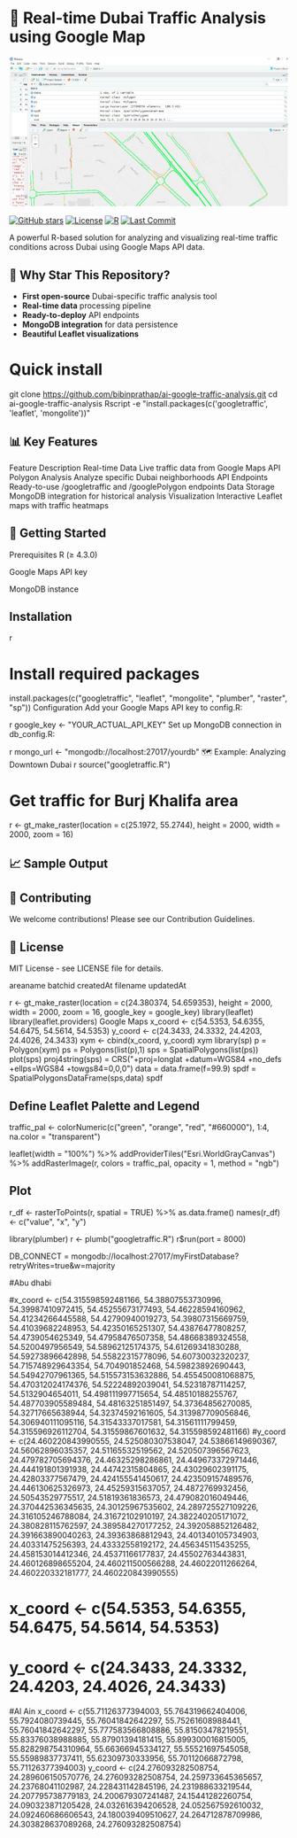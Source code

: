  
 # 🚦 Real-time Dubai Traffic Analysis using Google Map
  ![  Traffic Visualization](google-traffic.jpeg)  


[![GitHub stars](https://img.shields.io/github/stars/bibinprathap/ai-google-traffic-analysis.svg?style=social)](https://github.com/bibinprathap/ai-google-traffic-analysis/stargazers)
[![License](https://img.shields.io/badge/license-MIT-blue.svg)](https://opensource.org/licenses/MIT)
[![R](https://img.shields.io/badge/R-4.3+-blue.svg)](https://www.r-project.org/)
[![Last Commit](https://img.shields.io/github/last-commit/bibinprathap/ai-google-traffic-analysis)](https://github.com/bibinprathap/ai-google-traffic-analysis/commits/main)

A powerful R-based solution for analyzing and visualizing real-time traffic conditions across Dubai using Google Maps API data.

## 🌟 Why Star This Repository?

- **First open-source** Dubai-specific traffic analysis tool
- **Real-time data** processing pipeline
- **Ready-to-deploy** API endpoints
- **MongoDB integration** for data persistence
- **Beautiful Leaflet visualizations**


# Quick install
git clone https://github.com/bibinprathap/ai-google-traffic-analysis.git
cd ai-google-traffic-analysis
Rscript -e "install.packages(c('googletraffic', 'leaflet', 'mongolite'))"


 ## 📊 Key Features
Feature	Description
Real-time Data	Live traffic data from Google Maps API
Polygon Analysis	Analyze specific Dubai neighborhoods
API Endpoints	Ready-to-use /googletraffic and /googlePolygon endpoints
Data Storage	MongoDB integration for historical analysis
Visualization	Interactive Leaflet maps with traffic heatmaps
##  🚀 Getting Started
Prerequisites
R (≥ 4.3.0)

Google Maps API key

MongoDB instance

## Installation
r
# Install required packages
install.packages(c("googletraffic", "leaflet", "mongolite", "plumber", "raster", "sp"))
Configuration
Add your Google Maps API key to config.R:

r
google_key <- "YOUR_ACTUAL_API_KEY"
Set up MongoDB connection in db_config.R:

r
mongo_url <- "mongodb://localhost:27017/yourdb"
🗺️ Example: Analyzing Downtown Dubai
r
source("googletraffic.R")

# Get traffic for Burj Khalifa area
r <- gt_make_raster(location = c(25.1972, 55.2744), 
                    height = 2000, 
                    width = 2000,
                    zoom = 16)
## 📈 Sample Output
 

## 🤝 Contributing
We welcome contributions! Please see our Contribution Guidelines.

## 📜 License
MIT License - see LICENSE file for details.
 
 areaname
    batchid
    createdAt
    filename
    updatedAt


r <- gt_make_raster(location = c(24.380374, 54.659353),
height = 2000,
width = 2000,
zoom = 16,
google_key = google_key)
library(leaflet)
library(leaflet.providers)
Google Maps
x_coord <- c(54.5353, 54.6355, 54.6475, 54.5614, 54.5353)
y_coord <- c(24.3433, 24.3332, 24.4203, 24.4026, 24.3433)
xym <- cbind(x_coord, y_coord)
xym
library(sp)
p = Polygon(xym)
ps = Polygons(list(p),1)
sps = SpatialPolygons(list(ps))
plot(sps)
proj4string(sps) = CRS("+proj=longlat +datum=WGS84 +no_defs +ellps=WGS84 +towgs84=0,0,0")
data = data.frame(f=99.9)
spdf = SpatialPolygonsDataFrame(sps,data)
spdf





## Define Leaflet Palette and Legend

traffic_pal <- colorNumeric(c("green", "orange", "red", "#660000"),
1:4,
na.color = "transparent")

leaflet(width = "100%") %>%
addProviderTiles("Esri.WorldGrayCanvas") %>%
addRasterImage(r, colors = traffic_pal, opacity = 1, method = "ngb")

## Plot

r_df <- rasterToPoints(r, spatial = TRUE) %>% as.data.frame()
names(r_df) <- c("value", "x", "y")

library(plumber)
r <- plumb("googletraffic.R")
r$run(port = 8000)

DB_CONNECT = mongodb://localhost:27017/myFirstDatabase?retryWrites=true&w=majority



#Abu dhabi

#x_coord <- c(54.315598592481166, 54.38807553730996, 54.39987410972415, 54.45255673177493, 54.46228594160962, 54.41234266445588, 54.42790940019273, 54.39807315669759, 54.41039682248953, 54.42350165251307, 54.43876477808257, 54.4739054625349, 54.47958476507358, 54.48668389324558, 54.5200497956549, 54.58962125174375, 54.61269341830288, 54.59273896642898, 54.55822315778096, 54.60730032320237, 54.715748929643354, 54.704901852468, 54.59823892690443, 54.54942707961365, 54.515573153632886, 54.455450081068875, 54.470312024174376, 54.52224892039041, 54.52318787114257, 54.5132904654011, 54.498111997715654, 54.48510188255767, 54.487703905589484, 54.48163251851497, 54.37364856270085, 54.32717665638944, 54.32374592161605, 54.313987709056846, 54.306940111095116, 54.31543337017581, 54.31561111799459, 54.315596926112704, 54.31559867601632, 54.315598592481166)
#y_coord <- c(24.460220843990555, 24.525080307538047, 24.53866149690367, 24.56062896035357, 24.51165532519562, 24.520507396567623, 24.479782705694376, 24.46325298286861, 24.449673372971446, 24.444191801391938, 24.44742315804865, 24.43029602391175, 24.42803377567479, 24.424155541450617, 24.423509157489576, 24.446130625326973, 24.45259315637057, 24.4872769932456, 24.50543529775517, 24.51819361836573, 24.479082016049446, 24.370442536345635, 24.30125967535602, 24.289725527109226, 24.316105246788084, 24.31672102910197, 24.382240205171072, 24.380828115762597, 24.389584270177252, 24.392058852126482, 24.391663890040263, 24.39363868812943, 24.401340105734903, 24.40331475256393, 24.43332558192172, 24.456345115435255, 24.458153014412346, 24.45371166177837, 24.45502763443831, 24.460126898655204, 24.460211500566288, 24.46022011266264, 24.460220332181777, 24.460220843990555)


 # x_coord <- c(54.5353, 54.6355, 54.6475, 54.5614, 54.5353)
 # y_coord <- c(24.3433, 24.3332, 24.4203, 24.4026, 24.3433)
#Al Ain
x_coord <- c(55.71126377394003, 55.764319662404006, 55.7924080739445, 55.76041842642297, 55.75261608988441, 55.76041842642297, 55.777583566808886, 55.81503478219551, 55.83376038988885, 55.87901394181415, 55.899300016815005, 55.828298754310964, 55.66366945334127, 55.55521697545058, 55.55989837737411, 55.62309730333956, 55.70112066872798, 55.71126377394003)
y_coord <- c(24.276093282508754, 24.289606150570776, 24.276093282508754, 24.259733645365657, 24.23768041102987, 24.228431142845196, 24.231988633219544, 24.207795738779183, 24.200679307241487, 24.15441282260754, 24.090323871205428, 24.032616394206528, 24.052567592610032, 24.092460686606543, 24.180039409510627, 24.264712878709986, 24.303828637089268, 24.276093282508754)

